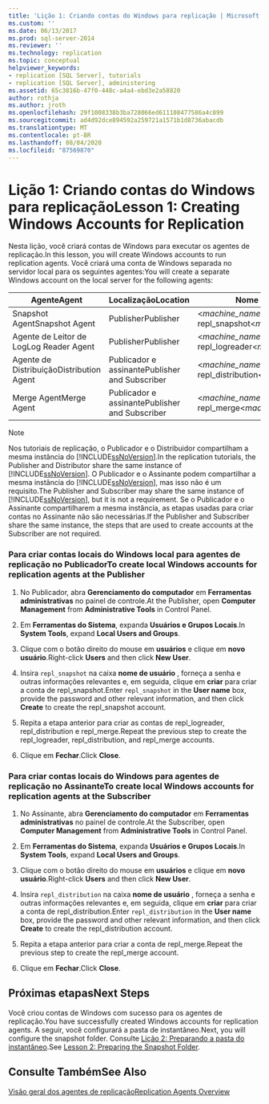```yaml
---
title: 'Lição 1: Criando contas do Windows para replicação | Microsoft Docs'
ms.custom: ''
ms.date: 06/13/2017
ms.prod: sql-server-2014
ms.reviewer: ''
ms.technology: replication
ms.topic: conceptual
helpviewer_keywords:
- replication [SQL Server], tutorials
- replication [SQL Server], administering
ms.assetid: 65c3816b-47f0-448c-a4a4-ebd3e2a58820
author: rothja
ms.author: jroth
ms.openlocfilehash: 29f1008338b3ba728066ed611108477586a4c899
ms.sourcegitcommit: ad4d92dce894592a259721a1571b1d8736abacdb
ms.translationtype: MT
ms.contentlocale: pt-BR
ms.lasthandoff: 08/04/2020
ms.locfileid: "87569870"
---
```

# <a name="lesson-1-creating-windows-accounts-for-replication"></a><span data-ttu-id="eccff-102">Lição 1: Criando contas do Windows para replicação</span><span class="sxs-lookup"><span data-stu-id="eccff-102">Lesson 1: Creating Windows Accounts for Replication</span></span>
  <span data-ttu-id="eccff-103">Nesta lição, você criará contas de Windows para executar os agentes de replicação.</span><span class="sxs-lookup"><span data-stu-id="eccff-103">In this lesson, you will create Windows accounts to run replication agents.</span></span> <span data-ttu-id="eccff-104">Você criará uma conta de Windows separada no servidor local para os seguintes agentes:</span><span class="sxs-lookup"><span data-stu-id="eccff-104">You will create a separate Windows account on the local server for the following agents:</span></span>  
  
|<span data-ttu-id="eccff-105">Agente</span><span class="sxs-lookup"><span data-stu-id="eccff-105">Agent</span></span>|<span data-ttu-id="eccff-106">Localização</span><span class="sxs-lookup"><span data-stu-id="eccff-106">Location</span></span>|<span data-ttu-id="eccff-107">Nome da conta</span><span class="sxs-lookup"><span data-stu-id="eccff-107">Account name</span></span>|  
|-----------|--------------|------------------|  
|<span data-ttu-id="eccff-108">Snapshot Agent</span><span class="sxs-lookup"><span data-stu-id="eccff-108">Snapshot Agent</span></span>|<span data-ttu-id="eccff-109">Publisher</span><span class="sxs-lookup"><span data-stu-id="eccff-109">Publisher</span></span>|<span data-ttu-id="eccff-110">\<*machine_name*>\ repl_snapshot</span><span class="sxs-lookup"><span data-stu-id="eccff-110">\<*machine_name*>\repl_snapshot</span></span>|  
|<span data-ttu-id="eccff-111">Agente de Leitor de Log</span><span class="sxs-lookup"><span data-stu-id="eccff-111">Log Reader Agent</span></span>|<span data-ttu-id="eccff-112">Publisher</span><span class="sxs-lookup"><span data-stu-id="eccff-112">Publisher</span></span>|<span data-ttu-id="eccff-113">\<*machine_name*>\ repl_logreader</span><span class="sxs-lookup"><span data-stu-id="eccff-113">\<*machine_name*>\repl_logreader</span></span>|  
|<span data-ttu-id="eccff-114">Agente de Distribuição</span><span class="sxs-lookup"><span data-stu-id="eccff-114">Distribution Agent</span></span>|<span data-ttu-id="eccff-115">Publicador e assinante</span><span class="sxs-lookup"><span data-stu-id="eccff-115">Publisher and Subscriber</span></span>|<span data-ttu-id="eccff-116">\<*machine_name*>\ repl_distribution</span><span class="sxs-lookup"><span data-stu-id="eccff-116">\<*machine_name*>\repl_distribution</span></span>|  
|<span data-ttu-id="eccff-117">Merge Agent</span><span class="sxs-lookup"><span data-stu-id="eccff-117">Merge Agent</span></span>|<span data-ttu-id="eccff-118">Publicador e assinante</span><span class="sxs-lookup"><span data-stu-id="eccff-118">Publisher and Subscriber</span></span>|<span data-ttu-id="eccff-119">\<*machine_name*>\ repl_merge</span><span class="sxs-lookup"><span data-stu-id="eccff-119">\<*machine_name*>\repl_merge</span></span>|  
  
> [!NOTE]  
>  <span data-ttu-id="eccff-120">Nos tutoriais de replicação, o Publicador e o Distribuidor compartilham a mesma instância do [!INCLUDE[ssNoVersion](../../includes/ssnoversion-md.md)].</span><span class="sxs-lookup"><span data-stu-id="eccff-120">In the replication tutorials, the Publisher and Distributor share the same instance of [!INCLUDE[ssNoVersion](../../includes/ssnoversion-md.md)].</span></span> <span data-ttu-id="eccff-121">O Publicador e o Assinante podem compartilhar a mesma instância do [!INCLUDE[ssNoVersion](../../includes/ssnoversion-md.md)], mas isso não é um requisito.</span><span class="sxs-lookup"><span data-stu-id="eccff-121">The Publisher and Subscriber may share the same instance of [!INCLUDE[ssNoVersion](../../includes/ssnoversion-md.md)], but it is not a requirement.</span></span> <span data-ttu-id="eccff-122">Se o Publicador e o Assinante compartilharem a mesma instância, as etapas usadas para criar contas no Assinante não são necessárias.</span><span class="sxs-lookup"><span data-stu-id="eccff-122">If the Publisher and Subscriber share the same instance, the steps that are used to create accounts at the Subscriber are not required.</span></span>  
  
### <a name="to-create-local-windows-accounts-for-replication-agents-at-the-publisher"></a><span data-ttu-id="eccff-123">Para criar contas locais do Windows local para agentes de replicação no Publicador</span><span class="sxs-lookup"><span data-stu-id="eccff-123">To create local Windows accounts for replication agents at the Publisher</span></span>  
  
1.  <span data-ttu-id="eccff-124">No Publicador, abra **Gerenciamento do computador** em **Ferramentas administrativas** no painel de controle.</span><span class="sxs-lookup"><span data-stu-id="eccff-124">At the Publisher, open **Computer Management** from **Administrative Tools** in Control Panel.</span></span>  
  
2.  <span data-ttu-id="eccff-125">Em **Ferramentas do Sistema**, expanda **Usuários e Grupos Locais**.</span><span class="sxs-lookup"><span data-stu-id="eccff-125">In **System Tools**, expand **Local Users and Groups**.</span></span>  
  
3.  <span data-ttu-id="eccff-126">Clique com o botão direito do mouse em **usuários** e clique em **novo usuário**.</span><span class="sxs-lookup"><span data-stu-id="eccff-126">Right-click **Users** and then click **New User**.</span></span>  
  
4.  <span data-ttu-id="eccff-127">Insira `repl_snapshot` na caixa **nome de usuário** , forneça a senha e outras informações relevantes e, em seguida, clique em **criar** para criar a conta de repl_snapshot.</span><span class="sxs-lookup"><span data-stu-id="eccff-127">Enter `repl_snapshot` in the **User name** box, provide the password and other relevant information, and then click **Create** to create the repl_snapshot account.</span></span>  
  
5.  <span data-ttu-id="eccff-128">Repita a etapa anterior para criar as contas de repl_logreader, repl_distribution e repl_merge.</span><span class="sxs-lookup"><span data-stu-id="eccff-128">Repeat the previous step to create the repl_logreader, repl_distribution, and repl_merge accounts.</span></span>  
  
6.  <span data-ttu-id="eccff-129">Clique em **Fechar**.</span><span class="sxs-lookup"><span data-stu-id="eccff-129">Click **Close**.</span></span>  
  
### <a name="to-create-local-windows-accounts-for-replication-agents-at-the-subscriber"></a><span data-ttu-id="eccff-130">Para criar contas locais do Windows para agentes de replicação no Assinante</span><span class="sxs-lookup"><span data-stu-id="eccff-130">To create local Windows accounts for replication agents at the Subscriber</span></span>  
  
1.  <span data-ttu-id="eccff-131">No Assinante, abra **Gerenciamento do computador** em **Ferramentas administrativas** no painel de controle.</span><span class="sxs-lookup"><span data-stu-id="eccff-131">At the Subscriber, open **Computer Management** from **Administrative Tools** in Control Panel.</span></span>  
  
2.  <span data-ttu-id="eccff-132">Em **Ferramentas do Sistema**, expanda **Usuários e Grupos Locais**.</span><span class="sxs-lookup"><span data-stu-id="eccff-132">In **System Tools**, expand **Local Users and Groups**.</span></span>  
  
3.  <span data-ttu-id="eccff-133">Clique com o botão direito do mouse em **usuários** e clique em **novo usuário**.</span><span class="sxs-lookup"><span data-stu-id="eccff-133">Right-click **Users** and then click **New User**.</span></span>  
  
4.  <span data-ttu-id="eccff-134">Insira `repl_distribution` na caixa **nome de usuário** , forneça a senha e outras informações relevantes e, em seguida, clique em **criar** para criar a conta de repl_distribution.</span><span class="sxs-lookup"><span data-stu-id="eccff-134">Enter `repl_distribution` in the **User name** box, provide the password and other relevant information, and then click **Create** to create the repl_distribution account.</span></span>  
  
5.  <span data-ttu-id="eccff-135">Repita a etapa anterior para criar a conta de repl_merge.</span><span class="sxs-lookup"><span data-stu-id="eccff-135">Repeat the previous step to create the repl_merge account.</span></span>  
  
6.  <span data-ttu-id="eccff-136">Clique em **Fechar**.</span><span class="sxs-lookup"><span data-stu-id="eccff-136">Click **Close**.</span></span>  
  
## <a name="next-steps"></a><span data-ttu-id="eccff-137">Próximas etapas</span><span class="sxs-lookup"><span data-stu-id="eccff-137">Next Steps</span></span>  
 <span data-ttu-id="eccff-138">Você criou contas de Windows com sucesso para os agentes de replicação.</span><span class="sxs-lookup"><span data-stu-id="eccff-138">You have successfully created Windows accounts for replication agents.</span></span> <span data-ttu-id="eccff-139">A seguir, você configurará a pasta de instantâneo.</span><span class="sxs-lookup"><span data-stu-id="eccff-139">Next, you will configure the snapshot folder.</span></span> <span data-ttu-id="eccff-140">Consulte [Lição 2: Preparando a pasta do instantâneo](lesson-2-preparing-the-snapshot-folder.md).</span><span class="sxs-lookup"><span data-stu-id="eccff-140">See [Lesson 2: Preparing the Snapshot Folder](lesson-2-preparing-the-snapshot-folder.md).</span></span>  
  
## <a name="see-also"></a><span data-ttu-id="eccff-141">Consulte Também</span><span class="sxs-lookup"><span data-stu-id="eccff-141">See Also</span></span>  
 [<span data-ttu-id="eccff-142">Visão geral dos agentes de replicação</span><span class="sxs-lookup"><span data-stu-id="eccff-142">Replication Agents Overview</span></span>](agents/replication-agents-overview.md)  
  
  
